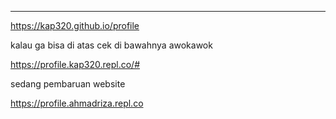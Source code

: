 ----------
https://kap320.github.io/profile

kalau ga bisa di atas cek di bawahnya awokawok

https://profile.kap320.repl.co/#


sedang pembaruan website

https://profile.ahmadriza.repl.co
